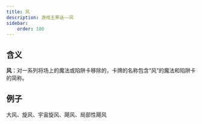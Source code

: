 ```yaml
---
title: 风
description: 游戏王黑话——风
sidebar:
    order: 100
---
```


## 含义

**风**：对一系列将场上的魔法或陷阱卡移除的，卡牌的名称包含“风”的魔法和陷阱卡的简称。

## 例子

大风、旋风、宇宙旋风、飓风、局部性飓风

